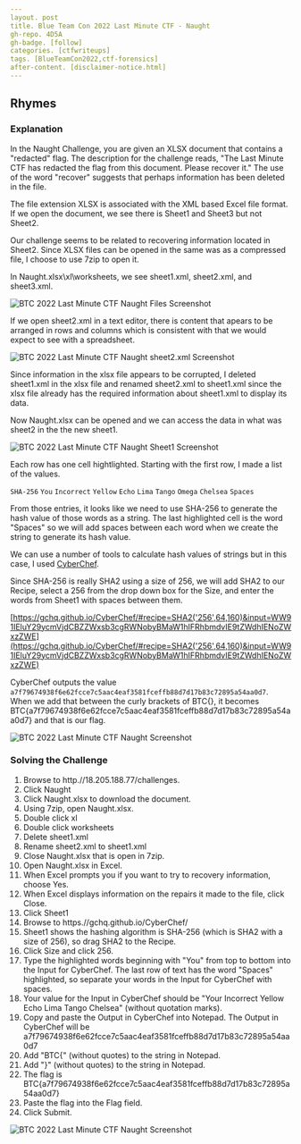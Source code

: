 ```yaml
---
layout. post
title. Blue Team Con 2022 Last Minute CTF - Naught
gh-repo. 4D5A
gh-badge. [follow]
categories. [ctfwriteups]
tags. [BlueTeamCon2022,ctf-forensics]
after-content. [disclaimer-notice.html]
---
```


## Rhymes

### Explanation
In the Naught Challenge, you are given an XLSX document that contains a "redacted" flag. The description for the challenge reads, "The Last Minute CTF has redacted the flag from this document. Please recover it." The use of the word "recover" suggests that perhaps information has been deleted in the file.

The file extension XLSX is associated with the XML based Excel file format. If we open the document, we see there is Sheet1 and Sheet3 but not Sheet2.

Our challenge seems to be related to recovering information located in Sheet2. Since XLSX files can be opened in the same was as a compressed file, I choose to use 7zip to open it.

In Naught.xlsx\xl\worksheets, we see sheet1.xml, sheet2.xml, and sheet3.xml.

<img src="{{ 'assets/img/2022-09-01-btc-2022-last-minute-ctf-naught/btc-2022-last-minute-ctf-naught-files-screenshot.png' | relative_url }}" alt='BTC 2022 Last Minute CTF Naught Files Screenshot' />

If we open sheet2.xml in a text editor, there is content that apears to be arranged in rows and columns which is consistent with that we would expect to see with a spreadsheet.

<img src="{{ 'assets/img/2022-09-01-btc-2022-last-minute-ctf-naught/btc-2022-last-minute-ctf-naught-sheet2-xlm-screenshot.png' | relative_url }}" alt='BTC 2022 Last Minute CTF Naught sheet2.xml Screenshot' />

Since information in the xlsx file appears to be corrupted, I deleted sheet1.xml in the xlsx file and renamed sheet2.xml to sheet1.xml since the xlsx file already has the required information about sheet1.xml to display its data.

Now Naught.xlsx can be opened and we can access the data in what was sheet2 in the the new sheet1.

<img src="{{ 'assets/img/2022-09-01-btc-2022-last-minute-ctf-naught/btc-2022-last-minute-ctf-naught-sheet1-screenshot.png' | relative_url }}" alt='BTC 2022 Last Minute CTF Naught Sheet1 Screenshot' />

Each row has one cell hightlighted. Starting with the first row, I made a list of the values.

```SHA-256```
```You```
```Incorrect```
```Yellow```
```Echo```
```Lima```
```Tango```
```Omega```
```Chelsea```
```Spaces```

From those entries, it looks like we need to use SHA-256 to generate the hash value of those words as a string. The last highlighted cell is the word "Spaces" so we will add spaces between each word when we create the string to generate its hash value.

We can use a number of tools to calculate hash values of strings but in this case, I used [CyberChef](https://gchq.github.io/).

Since SHA-256 is really SHA2 using a size of 256, we will add SHA2 to our Recipe, select a 256 from the drop down box for the Size, and enter the words from Sheet1 with spaces between them.

[https://gchq.github.io/CyberChef/#recipe=SHA2('256',64,160)&input=WW91IEluY29ycmVjdCBZZWxsb3cgRWNobyBMaW1hIFRhbmdvIE9tZWdhIENoZWxzZWE](https://gchq.github.io/CyberChef/#recipe=SHA2('256',64,160)&input=WW91IEluY29ycmVjdCBZZWxsb3cgRWNobyBMaW1hIFRhbmdvIE9tZWdhIENoZWxzZWE)

CyberChef outputs the value ```a7f79674938f6e62fcce7c5aac4eaf3581fceffb88d7d17b83c72895a54aa0d7```. When we add that between the curly brackets of BTC{}, it becomes BTC{a7f79674938f6e62fcce7c5aac4eaf3581fceffb88d7d17b83c72895a54aa0d7} and that is our flag.

<img src="{{ 'assets/img/2022-09-01-btc-2022-last-minute-ctf-naught/btc-2022-last-minute-ctf-naught-screenshot.png' | relative_url }}" alt='BTC 2022 Last Minute CTF Naught Screenshot' />


### Solving the Challenge
1. Browse to http.//18.205.188.77/challenges.
2. Click Naught
3. Click Naught.xlsx to download the document.
4. Using 7zip, open Naught.xlsx.
5. Double click xl
6. Double click worksheets
7. Delete sheet1.xml
8. Rename sheet2.xml to sheet1.xml
9. Close Naught.xlsx that is open in 7zip.
10. Open Naught.xlsx in Excel.
11.  When Excel prompts you if you want to try to recovery information, choose Yes.
12. When Excel displays information on the repairs it made to the file, click Close.
13. Click Sheet1
14. Browse to https.//gchq.github.io/CyberChef/
15. Sheet1 shows the hashing algorithm is SHA-256 (which is SHA2 with a size of 256), so drag SHA2 to the Recipe.
16. Click Size and click 256.
17. Type the highlighted words beginning with "You" from top to bottom into the Input for CyberChef. The last row of text has the word "Spaces" highlighted, so separate your words in the Input for CyberChef with spaces.
18. Your value for the Input in CyberChef should be "Your Incorrect Yellow Echo Lima Tango Chelsea" (without quotation marks).
19. Copy and paste the Output in CyberChef into Notepad. The Output in CyberChef will be a7f79674938f6e62fcce7c5aac4eaf3581fceffb88d7d17b83c72895a54aa0d7
20. Add "BTC{" (without quotes) to the string in Notepad.
21. Add "}" (without quotes) to the string in Notepad.
22. The flag is BTC{a7f79674938f6e62fcce7c5aac4eaf3581fceffb88d7d17b83c72895a54aa0d7}
23. Paste the flag into the Flag field.
24. Click Submit.

<img src="{{ 'assets/img/2022-09-01-btc-2022-last-minute-ctf-writeups/btc-2022-last-minute-ctf-naught-screenshot.png' | relative_url }}" alt='BTC 2022 Last Minute CTF Naught Screenshot' />